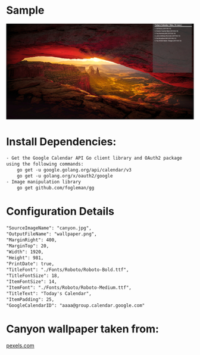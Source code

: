 
# Sample
![sample](https://raw.githubusercontent.com/kshwetabh/GoogleCalendarWallpaper-Golang/master/output/wallpaper.png)

# Install Dependencies:
    - Get the Google Calendar API Go client library and OAuth2 package using the following commands:
        go get -u google.golang.org/api/calendar/v3
        go get -u golang.org/x/oauth2/google
    - Image manipulation library
        go get github.com/fogleman/gg

# Configuration Details
    "SourceImageName": "canyon.jpg",
    "OutputFileName": "wallpaper.png",
    "MarginRight": 400,
    "MarginTop": 20,
    "Width": 1920,
    "Height": 981,
    "PrintDate": true,
    "TitleFont": "./Fonts/Roboto/Roboto-Bold.ttf",
    "TitleFontSize": 18,
    "ItemFontSize": 14,
    "ItemFont": "./Fonts/Roboto/Roboto-Medium.ttf",
    "TitleText": "Today's Calendar",
    "ItemPadding": 25,
    "GoogleCalendarID": "aaaa@group.calendar.google.com"

# Canyon wallpaper taken from:
[pexels.com](https://www.pexels.com/photo/canyon-arizona-1672813/)